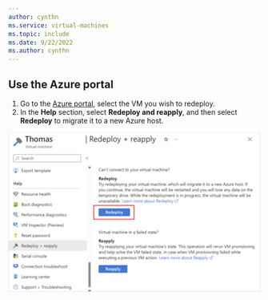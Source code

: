 ```yaml
---
author: cynthn
ms.service: virtual-machines
ms.topic: include
ms.date: 9/22/2022
ms.author: cynthn
---
```

## Use the Azure portal
1. Go to the [Azure portal](https://portal.azure.com), select the VM you wish to redeploy.
1. In the **Help** section, select **Redeploy and reapply**, and then select **Redeploy** to migrate it to a new Azure host.

  ![The image shows the redeploy and reapply option.](../azure/virtual-machines/media/virtual-machines-common-redeploy-to-new-node/redeploy-reapply.png)
